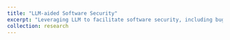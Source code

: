 ```yaml
---
title: "LLM-aided Software Security"
excerpt: "Leveraging LLM to facilitate software security, including bug testing and software debloating.<br/>"
collection: research
---
```


 
